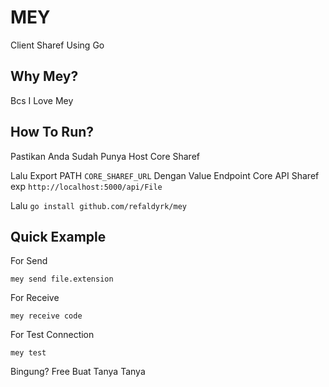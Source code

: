 # MEY
Client Sharef Using Go

## Why Mey?
Bcs I Love Mey

## How To Run?
Pastikan Anda Sudah Punya Host Core Sharef

Lalu Export PATH ```CORE_SHAREF_URL``` Dengan Value Endpoint Core API Sharef <br>
exp ```http://localhost:5000/api/File```

Lalu ```go install github.com/refaldyrk/mey```

## Quick Example
For Send
```shell
mey send file.extension
```

For Receive 
```shell
mey receive code
```

For Test Connection
```shell
mey test
```

Bingung? Free Buat Tanya Tanya